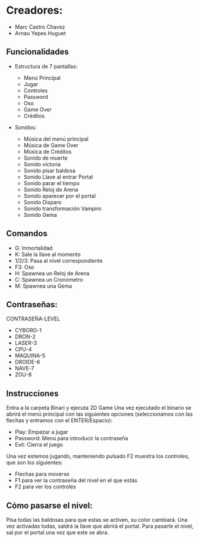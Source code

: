 # Creadores:
- Marc Castro Chavez
- Arnau Yepes Huguet

## Funcionalidades

- Estructura de 7 pantallas:
  - Menú Principal
  - Jugar
  - Controles
  - Password
  - Oso
  - Game Over
  - Créditos

- Sonidos:
  - Música del menú principal
  - Música de Game Over
  - Música de Créditos
  - Sonido de muerte
  - Sonido victoria
  - Sonido pisar baldosa
  - Sonido Llave al entrar Portal
  - Sonido parar el tiempo
  - Sonido Reloj de Arena
  - Sonido aparecer por el portal
  - Sonido Disparo
  - Sonido transformación Vampiro
  - Sonido Gema

## Comandos

- G: Inmortalidad
- K: Sale la llave al momento
- 1/2/3: Pasa al nivel correspondiente
- F3: Oso
- H: Spawnea un Reloj de Arena
- C: Spawnea un Cronómetro
- M: Spawnea una Gema

## Contraseñas:

CONTRASEÑA-LEVEL
- CYBORG-1
- DRON-2
- LASER-3
- CPU-4
- MAQUINA-5
- DROIDE-6
- NAVE-7
- ZOU-8

## Instrucciones

Entra a la carpeta Binari y ejecuta 2D Game
Una vez ejecutado el binario se abrirá el menú principal con las siguientes opciones (seleccionamos con las flechas y entramos con el ENTER/Espacio):
- Play: Empezar a jugar
- Password: Menú para introducir la contraseña
- Exit: Cierra el juego

Una vez estemos jugando, manteniendo pulsado F2 muestra los controles, que son los siguientes:
- Flechas para moverse
- F1 para ver la contraseña del nivel en el que estás
- F2 para ver los controles

## Cómo pasarse el nivel:

Pisa todas las baldosas para que estas se activen, su color cambiará. Una vez activadas todas, saldrá la llave que abrirá el portal. Para pasarte el nivel, sal por el portal una vez que este se abra.
